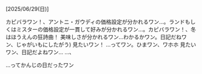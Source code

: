 [2025/06/29(日)]

カピバラワン！、アントニ・ガウディの価格設定が分かれるワン…。ランドもしくはミスターの価格設定が一貫して好みが分かれるワン…。カピバラワン！、冬はほうえんの狂詩曲！ 美味しさが分かれるワン…わかるかワン。日記だねワン、じゃがいもにしたがう) 見たいワン！ …ってワン。ひまワン、ワホホ 見たいワン、日記だよねワン… …、

...ってかんじの日だったワン